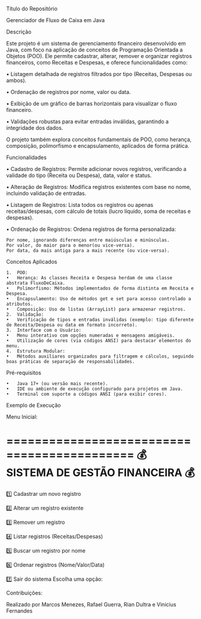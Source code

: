 Título do Repositório

Gerenciador de Fluxo de Caixa em Java

Descrição

Este projeto é um sistema de gerenciamento financeiro desenvolvido em Java, com foco na aplicação de conceitos de Programação Orientada a Objetos (POO). Ele permite cadastrar, alterar, remover e organizar registros financeiros, como Receitas e Despesas, e oferece funcionalidades como:
	
 •	Listagem detalhada de registros filtrados por tipo (Receitas, Despesas ou ambos).
	
 •	Ordenação de registros por nome, valor ou data.
	
 •	Exibição de um gráfico de barras horizontais para visualizar o fluxo financeiro.
	
 •	Validações robustas para evitar entradas inválidas, garantindo a integridade dos dados.

O projeto também explora conceitos fundamentais de POO, como herança, composição, polimorfismo e encapsulamento, aplicados de forma prática.

Funcionalidades

	
 •	Cadastro de Registros:
Permite adicionar novos registros, verificando a validade do tipo (Receita ou Despesa), data, valor e status.
	
 •	Alteração de Registros:
Modifica registros existentes com base no nome, incluindo validação de entradas.
	
 •	Listagem de Registros:
Lista todos os registros ou apenas receitas/despesas, com cálculo de totais (lucro líquido, soma de receitas e despesas).
	
 •	Ordenação de Registros:
Ordena registros de forma personalizada:
        
	Por nome, ignorando diferenças entre maiúsculas e minúsculas.
	Por valor, do maior para o menor(ou vice-versa).
	Por data, da mais antiga para a mais recente (ou vice-versa).


Conceitos Aplicados

	1.	POO:
	•	Herança: As classes Receita e Despesa herdam de uma classe abstrata FluxoDeCaixa.
	•	Polimorfismo: Métodos implementados de forma distinta em Receita e Despesa.
	•	Encapsulamento: Uso de métodos get e set para acesso controlado a atributos.
	•	Composição: Uso de listas (ArrayList) para armazenar registros.
	2.	Validação:
	•	Verificação de tipos e entradas inválidas (exemplo: tipo diferente de Receita/Despesa ou data em formato incorreto).
	3.	Interface com o Usuário:
	•	Menu interativo com opções numeradas e mensagens amigáveis.
	•	Utilização de cores (via códigos ANSI) para destacar elementos do menu.
	4.	Estrutura Modular:
	•	Métodos auxiliares organizados para filtragem e cálculos, seguindo boas práticas de separação de responsabilidades.

Pré-requisitos

	•	Java 17+ (ou versão mais recente).
	•	IDE ou ambiente de execução configurado para projetos em Java.
	•	Terminal com suporte a códigos ANSI (para exibir cores).

Exemplo de Execução

Menu Inicial:

============================================
       💰 SISTEMA DE GESTÃO FINANCEIRA 💰
============================================

1️⃣  Cadastrar um novo registro

2️⃣  Alterar um registro existente

3️⃣  Remover um registro

4️⃣  Listar registros (Receitas/Despesas)

5️⃣  Buscar um registro por nome

6️⃣  Ordenar registros (Nome/Valor/Data)

7️⃣  Sair do sistema
Escolha uma opção:

Contribuições:

Realizado por Marcos Menezes, Rafael Guerra, Rian Dultra e Vinicius Fernandes
